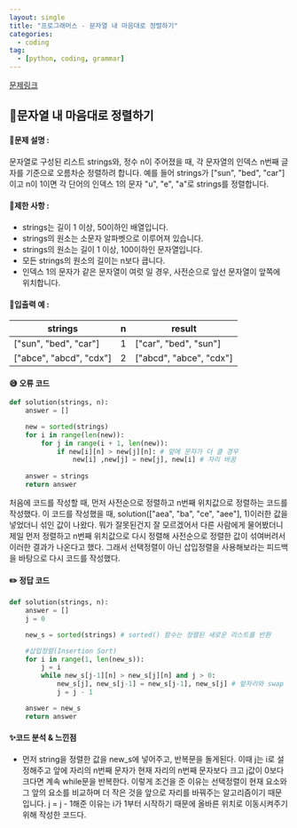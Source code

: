 ```yaml
---
layout: single
title: "프로그래머스 - 문자열 내 마음대로 정렬하기"
categories: 
  - coding
tag:
  - [python, coding, grammar]
--- 
```

[문제링크](https://school.programmers.co.kr/learn/courses/30/lessons/12915)  

## 📌문자열 내 마음대로 정렬하기

#### 📖문제 설명 :  
문자열로 구성된 리스트 strings와, 정수 n이 주어졌을 때, 각 문자열의 인덱스 n번째 글자를 기준으로 오름차순 정렬하려 합니다. 예를 들어 strings가 ["sun", "bed", "car"]이고 n이 1이면 각 단어의 인덱스 1의 문자 "u", "e", "a"로 strings를 정렬합니다.

#### 📖제한 사항 :  
- strings는 길이 1 이상, 50이하인 배열입니다.
- strings의 원소는 소문자 알파벳으로 이루어져 있습니다.
- strings의 원소는 길이 1 이상, 100이하인 문자열입니다.
- 모든 strings의 원소의 길이는 n보다 큽니다.
- 인덱스 1의 문자가 같은 문자열이 여럿 일 경우, 사전순으로 앞선 문자열이 앞쪽에 위치합니다.
  
#### 📖입출력 예 : 

|strings|n|result|
|---|---|---|
|["sun", "bed", "car"]|1|["car", "bed", "sun"]|
|["abce", "abcd", "cdx"]|2|["abcd", "abce", "cdx"]|

#### 😅 오류 코드  
```python
def solution(strings, n):
    answer = []

    new = sorted(strings)
    for i in range(len(new)):
        for j in range(i + 1, len(new)):
            if new[i][n] > new[j][n]: # 앞에 문자가 더 클 경우
                new[i] ,new[j] = new[j], new[i] # 자리 바꿈
                
    answer = strings
    return answer
```
처음에 코드를 작성할 때, 먼저 사전순으로 정렬하고 n번째 위치값으로 정렬하는 코드를 작성했다. 
이 코드를 작성했을 때, solution(["aea", "ba", "ce", "aee"], 1)이러한 값을 넣었더니 섞인 값이 나왔다. 
뭐가 잘못된건지 잘 모르겠어서 다른 사람에게 물어봤더니 제일 먼저 정렬하고 n번째 위치값으로 다시 정렬해 사전순으로 정렬한 값이 섞여버려서 
이러한 결과가 나온다고 했다. 그래서 선택정렬이 아닌 삽입정렬을 사용해보라는 피드백을 바탕으로 다시 코드를 작성했다. 


#### ✏️ 정답 코드  
```python
def solution(strings, n):
    answer = []
    j = 0

    new_s = sorted(strings) # sorted() 함수는 정렬된 새로운 리스트를 반환

    #삽입정렬(Insertion Sort)
    for i in range(1, len(new_s)):
        j = i
        while new_s[j-1][n] > new_s[j][n] and j > 0:
            new_s[j], new_s[j-1] = new_s[j-1], new_s[j] # 앞자리와 swap 
            j = j - 1

    answer = new_s
    return answer
```

#### ✨코드 분석 & 느낀점 
- 먼저 string을 정렬한 값을 new_s에 넣어주고, 반복문을 돌게된다.
  이때 j는 i로 설정해주고 앞에 자리의 n번째 문자가 현재 자리의 n번째 문자보다 크고 j값이 0보다 크다면 계속 while문을 반복한다.
  이렇게 조건을 준 이유는 선택정렬이 현재 요소와 그 앞의 요소를 비교하며 더 작은 것을 앞으로 자리를 바꿔주는 알고리즘이기 때문입니다.
  j = j - 1해준 이유는 i가 1부터 시작하기 때문에 올바른 위치로 이동시켜주기위해 작성한 코드다. 


  
